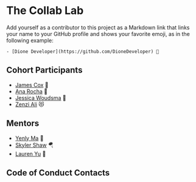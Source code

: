 # The Collab Lab

Add yourself as a contributor to this project as a Markdown link that links your name to your GitHub profile and shows your favorite emoji, as in the following example:

    - [Dione Developer](https://github.com/DioneDeveloper) 💅

## Cohort Participants

- [James Cox](https://github.com/jamesncox) 🦔
- [Ana Rocha](https://github.com/apdsrocha) 🐶
- [Jessica Woudsma](https://github.com/jssckbl) 🐧
- [Zenzi Ali](https://github.com/zeeatwork) 😻

## Mentors

- [Yenly Ma](https://github.com/yenly) 🍄
- [Skyler Shaw](https://github.com/skylerwshaw) 🪂
- [Lauren Yu](https://github.com/laurenyz) 🐘

## Code of Conduct Contacts
